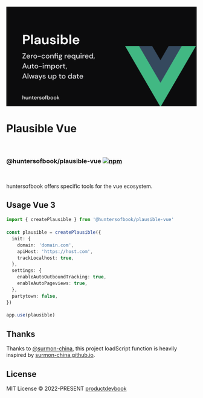 ![alt text](https://github.com/huntersofbook/huntersofbook/blob/main/docs/public/images/plausible-vue.png?raw=true)
# Plausible Vue
<br/>

### @huntersofbook/plausible-vue [![npm](https://img.shields.io/npm/v/@huntersofbook/plausible-vue.svg)](https://npmjs.com/package/@huntersofbook/plausible-vue)
<br/>

huntersofbook offers specific tools for the vue ecosystem.

## Usage Vue 3

```ts
import { createPlausible } from '@huntersofbook/plausible-vue'

const plausible = createPlausible({
  init: {
    domain: 'domain.com',
    apiHost: 'https://host.com',
    trackLocalhost: true,
  },
  settings: {
    enableAutoOutboundTracking: true,
    enableAutoPageviews: true,
  },
  partytown: false,
})

app.use(plausible)

```

## Thanks

Thanks to [@surmon-china](https://github.com/surmon-china), this project loadScript function is heavily inspired by [surmon-china.github.io](https://github.com/surmon-china/surmon-china.github.io).

## License

MIT License © 2022-PRESENT [productdevbook](https://github.com/productdevbook)